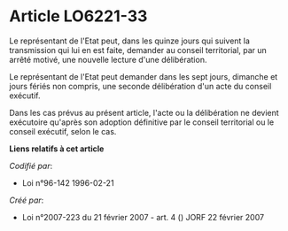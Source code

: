 # Article LO6221-33

Le représentant de l'Etat peut, dans les quinze jours qui suivent la transmission qui lui en est faite, demander au conseil
territorial, par un arrêté motivé, une nouvelle lecture d'une délibération.

Le représentant de l'Etat peut demander dans les sept jours, dimanche et jours fériés non compris, une seconde délibération
d'un acte du conseil exécutif.

Dans les cas prévus au présent article, l'acte ou la délibération ne devient exécutoire qu'après son adoption définitive par
le conseil territorial ou le conseil exécutif, selon le cas.

**Liens relatifs à cet article**

_Codifié par_:

  - Loi n°96-142 1996-02-21

_Créé par_:

  - Loi n°2007-223 du 21 février 2007 - art. 4 () JORF 22 février 2007
